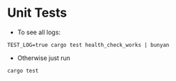 # Unit Tests
- To see all logs:
```
TEST_LOG=true cargo test health_check_works | bunyan
```
- Otherwise just run 
```
cargo test
```
